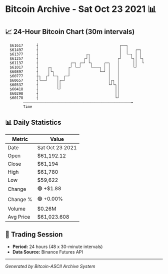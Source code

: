 # Bitcoin Archive - Sat Oct 23 2021 📊

## 📈 24-Hour Bitcoin Chart (30m intervals)

```
  $61617      ┤                                    ┌──┐        
  $61497      ┤                                    │  │   ┌─┐  
  $61377      ┤                     ┌┐             │  └─┐ │ │  
  $61257      ┤                    ┌┘│            ┌┘    └┐│ └┐ 
  $61137      ┤              ┌─┐ ┌─┘ └┐     ┌─┐   │      ││  └ 
  $61017      ┤    ┌┐       ┌┘ └─┘    └───┐ │ │   │      └┘    
  $60897      ┤    │└┐      │             └─┘ │   │            
  $60777      ┼┐  ┌┘ └─┐  ┌─┘                 │   │            
  $60657      ┤└──┘    │┌─┘                   │┌┐ │            
  $60537      ┤        ││                     └┘└┐│            
  $60418      ┤        └┘                        ││            
  $60298      ┤                                  ││            
  $60178      ┤                                  └┘            
        ────────────────────────────────────────────────→
        Time
```

## 📊 Daily Statistics

| Metric | Value |
|--------|-------|
| Date | Sat Oct 23 2021 |
| Open | $61,192.12 |
| Close | $61,194 |
| High | $61,780 |
| Low | $59,622 |
| Change | 🟢 +$1.88 |
| Change % | 🟢 +0.00% |
| Volume | $0.26M |
| Avg Price | $61,023.608 |

## 📅 Trading Session

- **Period:** 24 hours (48 x 30-minute intervals)
- **Data Source:** Binance Futures API

---
*Generated by Bitcoin-ASCII Archive System*
